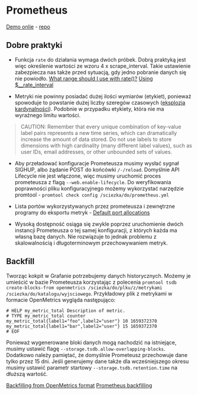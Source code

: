 # Prometheus

[Demo onlie](https://demo.do.prometheus.io/) - [repo](https://github.com/prometheus/demo-site)

## Dobre praktyki

* Funkcja `rate` do działania wymaga dwóch próbek. Dobrą praktyką jest więc określenie wartości ze wzoru 4 x scrape_interval.
Takie ustawienie zabezpiecza nas także przed sytuacją, gdy jedno pobranie danych się nie powiodło.
[What range should I use with rate()?](https://www.robustperception.io/what-range-should-i-use-with-rate/)
[Using $__rate_interval](https://grafana.com/docs/grafana/latest/datasources/prometheus/#using-__rate_interval)

* Metryki nie powinny posiadać dużej ilości wymiarów (etykiet), ponieważ spowoduje to powstanie dużej liczby szeregów czasowych ([eksplozja kardynalności](https://prometheus.io/docs/practices/naming/)). Podobnie w przypadku etykiety, która nie ma wyraźnego limitu wartości.

> CAUTION: Remember that every unique combination of key-value label pairs represents a new time series, which can dramatically increase the amount of data stored. Do not use labels to store dimensions with high cardinality (many different label values), such as user IDs, email addresses, or other unbounded sets of values.

* Aby przeładować konfiguracje Prometeusza musimy wysłać sygnał SIGHUP, albo żądanie POST do końcówki `/-/reload`. Domyślnie API Lifecycle nie jest włączone, więc musimy uruchomić proces prometeusza z flagą `--web.enable-lifecycle`. Do weryfikowania poprawności pliku konfiguracyjnego możemy wykorzystać narzędzie promtool - `promtool check config /sciezka/do/prometheus.yml`

* Lista portów wykorzystywanych przez prometeusza i zewnętrzne programy do eksportu metryk - [Default port allocations](https://github.com/prometheus/prometheus/wiki/Default-port-allocations)

* Wysoką dostępność osiąga się zwykle poprzez uruchomienie dwóch instancji Prometeusza o tej samej konfiguracji, z których każda ma własną bazę danych.
Nie rozwiązuje to jednak problemu z skalowalnością i długoterminowym przechowywaniem metryk.

## Backfill

Tworząc kokpit w Grafanie potrzebujemy danych historycznych.
Możemy je umieścić w bazie Prometeusza korzystając z polecenia `promtool tsdb create-blocks-from openmetrics /sciezka/do/plku/z/metrykami /sciezka/do/katalogu/wyjsciowego`.
Przykładowy plik z metrykami w formacie OpenMetrics wygląda następująco:

```
# HELP my_metric_total Description of metric.
# TYPE my_metric_total counter
my_metric_total{label1="foo",label2="user"} 10 1659372370
my_metric_total{label1="bar",label2="user"} 15 1659372370
# EOF
```

Ponieważ wygenerowane bloki danych mogą nachodzić na istniejące, musimy ustawić flagę `--storage.tsdb.allow-overlapping-blocks`.
Dodatkowo należy pamiętać, że domyślnie Prometeusz przechowuje dane tylko przez 15 dni. Jeśli generujemy dane także dla wcześniejszego okresu musimy ustawić parametr startowy `--storage.tsdb.retention.time` na dłuższą wartość.

[Backfilling from OpenMetrics format](https://prometheus.io/docs/prometheus/latest/storage/#backfilling-from-openmetrics-format)
[Prometheus backfilling](https://tlvince.com/prometheus-backfilling)
